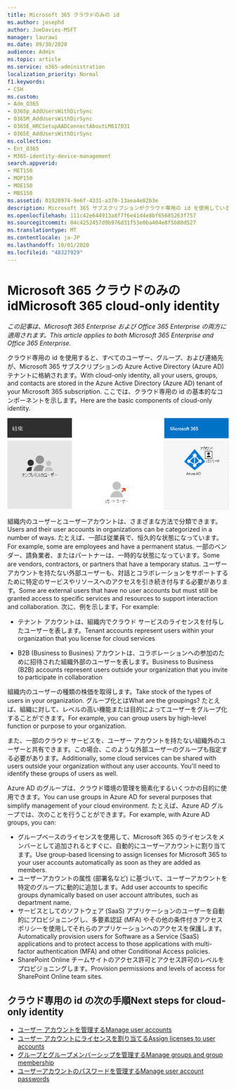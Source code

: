 ```yaml
---
title: Microsoft 365 クラウドのみの id
ms.author: josephd
author: JoeDavies-MSFT
manager: laurawi
ms.date: 09/30/2020
audience: Admin
ms.topic: article
ms.service: o365-administration
localization_priority: Normal
f1.keywords:
- CSH
ms.custom:
- Adm_O365
- O365p_AddUsersWithDirSync
- O365M_AddUsersWithDirSync
- O365E_HRCSetupAADConnectAboutLM617031
- O365E_AddUsersWithDirSync
ms.collection:
- Ent_O365
- M365-identity-device-management
search.appverid:
- MET150
- MOP150
- MOE150
- MBS150
ms.assetid: 01920974-9e6f-4331-a370-13aea4e82b3e
description: Microsoft 365 サブスクリプションがクラウド専用の id を使用しているときに、ユーザーとグループを作成する方法について説明します。
ms.openlocfilehash: 111c42e644913a8f7f6e41d4e8bf65685263f757
ms.sourcegitcommit: 04c4252457d9b976d31f53e0ba404e8f5b80d527
ms.translationtype: MT
ms.contentlocale: ja-JP
ms.lasthandoff: 10/01/2020
ms.locfileid: "48327929"
---
```

# <a name="microsoft-365-cloud-only-identity"></a><span data-ttu-id="9197c-103">Microsoft 365 クラウドのみの id</span><span class="sxs-lookup"><span data-stu-id="9197c-103">Microsoft 365 cloud-only identity</span></span>

<span data-ttu-id="9197c-104">*この記事は、Microsoft 365 Enterprise および Office 365 Enterprise の両方に適用されます。*</span><span class="sxs-lookup"><span data-stu-id="9197c-104">*This article applies to both Microsoft 365 Enterprise and Office 365 Enterprise.*</span></span>

<span data-ttu-id="9197c-105">クラウド専用の id を使用すると、すべてのユーザー、グループ、および連絡先が、Microsoft 365 サブスクリプションの Azure Active Directory (Azure AD) テナントに格納されます。</span><span class="sxs-lookup"><span data-stu-id="9197c-105">With cloud-only identity, all your users, groups, and contacts are stored in the Azure Active Directory (Azure AD) tenant of your Microsoft 365 subscription.</span></span> <span data-ttu-id="9197c-106">ここでは、クラウド専用の id の基本的なコンポーネントを示します。</span><span class="sxs-lookup"><span data-stu-id="9197c-106">Here are the basic components of cloud-only identity.</span></span>
 
![クラウド専用の id の基本コンポーネント](../media/about-microsoft-365-identity/cloud-only-identity.png)

<span data-ttu-id="9197c-108">組織内のユーザーとユーザーアカウントは、さまざまな方法で分類できます。</span><span class="sxs-lookup"><span data-stu-id="9197c-108">Users and their user accounts in organizations can be categorized in a number of ways.</span></span> <span data-ttu-id="9197c-109">たとえば、一部は従業員で、恒久的な状態になっています。</span><span class="sxs-lookup"><span data-stu-id="9197c-109">For example, some are employees and have a permanent status.</span></span> <span data-ttu-id="9197c-110">一部のベンダー、請負業者、またはパートナーは、一時的な状態になっています。</span><span class="sxs-lookup"><span data-stu-id="9197c-110">Some are vendors, contractors, or partners that have a temporary status.</span></span> <span data-ttu-id="9197c-111">ユーザーアカウントを持たない外部ユーザーも、対話とコラボレーションをサポートするために特定のサービスやリソースへのアクセスを引き続き付与する必要があります。</span><span class="sxs-lookup"><span data-stu-id="9197c-111">Some are external users that have no user accounts but must still be granted access to specific services and resources to support interaction and collaboration.</span></span> <span data-ttu-id="9197c-112">次に、例を示します。</span><span class="sxs-lookup"><span data-stu-id="9197c-112">For example:</span></span>

- <span data-ttu-id="9197c-113">テナント アカウントは、組織内でクラウド サービスのライセンスを付与したユーザーを表します。</span><span class="sxs-lookup"><span data-stu-id="9197c-113">Tenant accounts represent users within your organization that you license for cloud services</span></span>

- <span data-ttu-id="9197c-114">B2B (Business to Busines) アカウントは、コラボレーションへの参加のために招待された組織外部のユーザーを表します。</span><span class="sxs-lookup"><span data-stu-id="9197c-114">Business to Business (B2B) accounts represent users outside your organization that you invite to participate in collaboration</span></span>

<span data-ttu-id="9197c-115">組織内のユーザーの種類の株価を取得します。</span><span class="sxs-lookup"><span data-stu-id="9197c-115">Take stock of the types of users in your organization.</span></span> <span data-ttu-id="9197c-116">グループ化とは</span><span class="sxs-lookup"><span data-stu-id="9197c-116">What are the groupings?</span></span> <span data-ttu-id="9197c-117">たとえば、組織に対して、レベルの高い機能または目的によってユーザーをグループ化することができます。</span><span class="sxs-lookup"><span data-stu-id="9197c-117">For example, you can group users by high-level function or purpose to your organization.</span></span>

<span data-ttu-id="9197c-p104">また、一部のクラウド サービスを、ユーザー アカウントを持たない組織外のユーザーと共有できます。この場合、このような外部ユーザーのグループも指定する必要があります。</span><span class="sxs-lookup"><span data-stu-id="9197c-p104">Additionally, some cloud services can be shared with users outside your organization without any user accounts. You'll need to identify these groups of users as well.</span></span>

<span data-ttu-id="9197c-120">Azure AD のグループは、クラウド環境の管理を簡素化するいくつかの目的に使用できます。</span><span class="sxs-lookup"><span data-stu-id="9197c-120">You can use groups in Azure AD for several purposes that simplify management of your cloud environment.</span></span> <span data-ttu-id="9197c-121">たとえば、Azure AD グループでは、次のことを行うことができます。</span><span class="sxs-lookup"><span data-stu-id="9197c-121">For example, with Azure AD groups, you can:</span></span>

- <span data-ttu-id="9197c-122">グループベースのライセンスを使用して、Microsoft 365 のライセンスをメンバーとして追加されるとすぐに、自動的にユーザーアカウントに割り当てます。</span><span class="sxs-lookup"><span data-stu-id="9197c-122">Use group-based licensing to assign licenses for Microsoft 365 to your user accounts automatically as soon as they are added as members.</span></span>
- <span data-ttu-id="9197c-123">ユーザーアカウントの属性 (部署名など) に基づいて、ユーザーアカウントを特定のグループに動的に追加します。</span><span class="sxs-lookup"><span data-stu-id="9197c-123">Add user accounts to specific groups dynamically based on user account attributes, such as department name.</span></span>
- <span data-ttu-id="9197c-124">サービスとしてのソフトウェア (SaaS) アプリケーションのユーザーを自動的にプロビジョニングし、多要素認証 (MFA) やその他の条件付きアクセスポリシーを使用してそれらのアプリケーションへのアクセスを保護します。</span><span class="sxs-lookup"><span data-stu-id="9197c-124">Automatically provision users for Software as a Service (SaaS) applications and to protect access to those applications with multi-factor authentication (MFA) and other Conditional Access policies.</span></span>
- <span data-ttu-id="9197c-125">SharePoint Online チームサイトのアクセス許可とアクセス許可のレベルをプロビジョニングします。</span><span class="sxs-lookup"><span data-stu-id="9197c-125">Provision permissions and levels of access for SharePoint Online team sites.</span></span>

## <a name="next-steps-for-cloud-only-identity"></a><span data-ttu-id="9197c-126">クラウド専用の id の次の手順</span><span class="sxs-lookup"><span data-stu-id="9197c-126">Next steps for cloud-only identity</span></span>

- [<span data-ttu-id="9197c-127">ユーザー アカウントを管理する</span><span class="sxs-lookup"><span data-stu-id="9197c-127">Manage user accounts</span></span>](manage-microsoft-365-accounts.md)
- [<span data-ttu-id="9197c-128">ユーザー アカウントにライセンスを割り当てる</span><span class="sxs-lookup"><span data-stu-id="9197c-128">Assign licenses to user accounts</span></span>](assign-licenses-to-user-accounts.md)
- [<span data-ttu-id="9197c-129">グループとグループメンバーシップを管理する</span><span class="sxs-lookup"><span data-stu-id="9197c-129">Manage groups and group membership</span></span>](manage-microsoft-365-groups.md)
- [<span data-ttu-id="9197c-130">ユーザーアカウントのパスワードを管理する</span><span class="sxs-lookup"><span data-stu-id="9197c-130">Manage user account passwords</span></span>](manage-microsoft-365-passwords.md)
